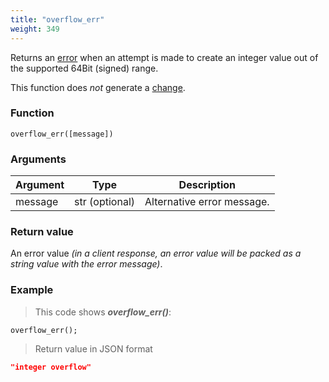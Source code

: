 ```yaml
---
title: "overflow_err"
weight: 349
---
```


Returns an [error](../../data-types/error) when an attempt is made to create an integer value out of the supported 64Bit (signed) range.

This function does *not* generate a [change](../../overview/changes).

### Function

`overflow_err([message])`

### Arguments

Argument | Type | Description
-------- | ---- | -----------
message | str (optional) | Alternative error message.

### Return value

An error value *(in a client response, an error value will be packed as a string value with the error message)*.

### Example

> This code shows ***overflow_err()***:

```thingsdb,json_response
overflow_err();
```

> Return value in JSON format

```json
"integer overflow"
```
